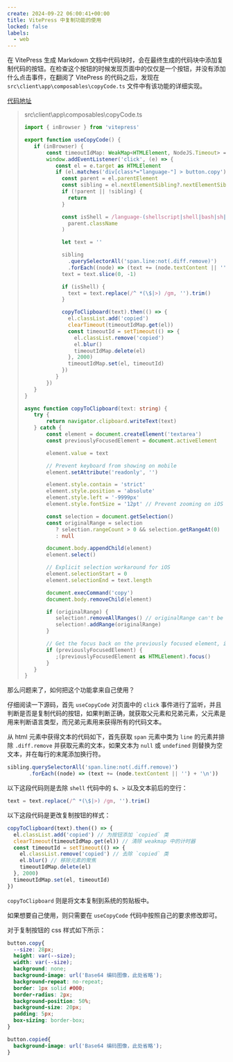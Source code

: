 ```yaml
---
create: 2024-09-22 06:00:41+00:00
title: VitePress 中复制功能的使用
locked: false
labels:
  - web
---
```


在 VitePress 生成 Markdown 文档中代码块时，会在最终生成的代码块中添加复制代码的按钮。在检查这个按钮的时候发现页面中的仅仅是一个按钮，并没有添加什么点击事件，在翻阅了
VitePress 的代码之后，发现在 `src\client\app\composables\copyCode.ts` 文件中有该功能的详细实现。

[代码地址](https://github.com/vuejs/vitepress/blob/main/src/client/app/composables/copyCode.ts)

> src\client\app\composables\copyCode.ts
>```typescript
>import { inBrowser } from 'vitepress'
>
>export function useCopyCode() {
>    if (inBrowser) {
>        const timeoutIdMap: WeakMap<HTMLElement, NodeJS.Timeout> = new WeakMap()
>        window.addEventListener('click', (e) => {
>           const el = e.target as HTMLElement
>           if (el.matches('div[class*="language-"] > button.copy')) {
>             const parent = el.parentElement
>             const sibling = el.nextElementSibling?.nextElementSibling
>             if (!parent || !sibling) {
>               return
>             }
>
>             const isShell = /language-(shellscript|shell|bash|sh|zsh)/.test(
>               parent.className
>             )
>
>             let text = ''
>
>             sibling
>               .querySelectorAll('span.line:not(.diff.remove)')
>               .forEach((node) => (text += (node.textContent || '') + '\n'))
>             text = text.slice(0, -1)
>
>             if (isShell) {
>               text = text.replace(/^ *(\$|>) /gm, '').trim()
>             }
>
>             copyToClipboard(text).then(() => {
>               el.classList.add('copied')
>               clearTimeout(timeoutIdMap.get(el))
>               const timeoutId = setTimeout(() => {
>                 el.classList.remove('copied')
>                 el.blur()
>                 timeoutIdMap.delete(el)
>               }, 2000)
>               timeoutIdMap.set(el, timeoutId)
>             })
>           }
>        })
>    }
>}
>
>async function copyToClipboard(text: string) {
>    try {
>        return navigator.clipboard.writeText(text)
>    } catch {
>        const element = document.createElement('textarea')
>        const previouslyFocusedElement = document.activeElement
>
>        element.value = text
>
>        // Prevent keyboard from showing on mobile
>        element.setAttribute('readonly', '')
>
>        element.style.contain = 'strict'
>        element.style.position = 'absolute'
>        element.style.left = '-9999px'
>        element.style.fontSize = '12pt' // Prevent zooming on iOS
>
>        const selection = document.getSelection()
>        const originalRange = selection
>           ? selection.rangeCount > 0 && selection.getRangeAt(0)
>           : null
>
>        document.body.appendChild(element)
>        element.select()
>
>        // Explicit selection workaround for iOS
>        element.selectionStart = 0
>        element.selectionEnd = text.length
>
>        document.execCommand('copy')
>        document.body.removeChild(element)
>
>        if (originalRange) {
>           selection!.removeAllRanges() // originalRange can't be truthy when selection is falsy
>           selection!.addRange(originalRange)
>        }
>
>        // Get the focus back on the previously focused element, if any
>        if (previouslyFocusedElement) {
>           ;(previouslyFocusedElement as HTMLElement).focus()
>        }
>    }
>}
>```
>

那么问题来了，如何把这个功能拿来自己使用？

仔细阅读一下源码，首先 `useCopyCode` 对页面中的  `click`
事件进行了监听，并且判断是否是复制代码的按钮，如果判断正确，就获取父元素和兄弟元素，父元素是用来判断语言类型，而兄弟元素用来获得所有的代码文本。

从 html 元素中获得文本的代码如下，首先获取 `span` 元素中类为 `line` 的元素并排除 `.diff.remove` 并获取元素的文本，如果文本为
`null` 或  `undefined` 则替换为空文本，并在每行的末尾添加换行符。

```typescript
sibling.querySelectorAll('span.line:not(.diff.remove)')
       .forEach((node) => (text += (node.textContent || '') + '\n'))
```

以下这段代码则是去除 `shell` 代码中的 `$`、`>` 以及文本前后的空行：

```typescript
text = text.replace(/^ *(\$|>) /gm, '').trim()
```

以下这段代码是更改复制按钮的样式：

```typescript
copyToClipboard(text).then(() => {
  el.classList.add('copied') // 为按钮添加 `copied` 类
  clearTimeout(timeoutIdMap.get(el)) // 清除 weakmap 中的计时器
  const timeoutId = setTimeout(() => {
    el.classList.remove('copied') // 去除 `copied` 类
    el.blur() // 移除元素的聚焦
    timeoutIdMap.delete(el)
  }, 2000)
  timeoutIdMap.set(el, timeoutId)
})
```

`copyToClipboard` 则是将文本复制到系统的剪贴板中。

如果想要自己使用，则只需要在 `useCopyCode` 代码中按照自己的要求修改即可。

对于复制按钮的 css 样式如下所示：

```css
button.copy{
  --size: 28px;
  height: var(--size);
  width: var(--size);
  background: none;
  background-image: url('Base64 编码图像，此处省略');
  background-repeat: no-repeat;
  border: 1px solid #000;
  border-radius: 2px;
  background-position: 50%;
  background-size: 20px;
  padding: 5px;
  box-sizing: border-box;
}

button.copied{
  background-image: url('Base64 编码图像，此处省略');
}
```